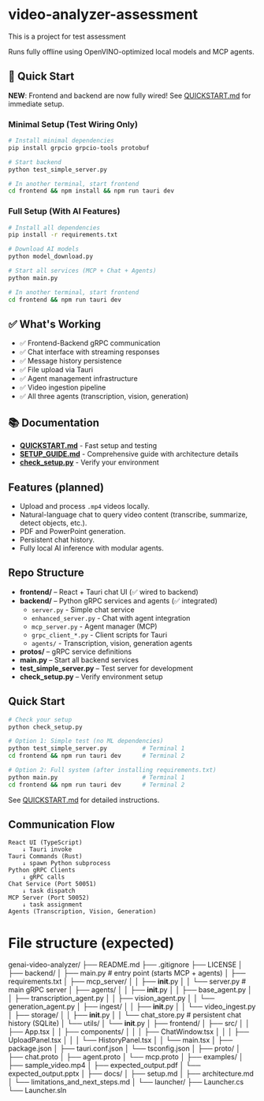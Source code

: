 # video-analyzer-assessment
This is a project for test assessment

Runs fully offline using OpenVINO-optimized local models and MCP agents.

## 🎯 Quick Start

**NEW**: Frontend and backend are now fully wired! See [QUICKSTART.md](QUICKSTART.md) for immediate setup.

### Minimal Setup (Test Wiring Only)
```bash
# Install minimal dependencies
pip install grpcio grpcio-tools protobuf

# Start backend
python test_simple_server.py

# In another terminal, start frontend
cd frontend && npm install && npm run tauri dev
```

### Full Setup (With AI Features)
```bash
# Install all dependencies
pip install -r requirements.txt

# Download AI models
python model_download.py

# Start all services (MCP + Chat + Agents)
python main.py

# In another terminal, start frontend
cd frontend && npm run tauri dev
```

## ✅ What's Working

- ✅ Frontend-Backend gRPC communication
- ✅ Chat interface with streaming responses
- ✅ Message history persistence
- ✅ File upload via Tauri
- ✅ Agent management infrastructure
- ✅ Video ingestion pipeline
- ✅ All three agents (transcription, vision, generation)

## 📚 Documentation

- **[QUICKSTART.md](QUICKSTART.md)** - Fast setup and testing
- **[SETUP_GUIDE.md](SETUP_GUIDE.md)** - Comprehensive guide with architecture details
- **[check_setup.py](check_setup.py)** - Verify your environment

## Features (planned)
- Upload and process `.mp4` videos locally.
- Natural-language chat to query video content (transcribe, summarize, detect objects, etc.).
- PDF and PowerPoint generation.
- Persistent chat history.
- Fully local AI inference with modular agents.

## Repo Structure
- **frontend/** – React + Tauri chat UI (✅ wired to backend)
- **backend/** – Python gRPC services and agents (✅ integrated)
  - `server.py` - Simple chat service
  - `enhanced_server.py` - Chat with agent integration
  - `mcp_server.py` - Agent manager (MCP)
  - `grpc_client_*.py` - Client scripts for Tauri
  - `agents/` - Transcription, vision, generation agents
- **protos/** – gRPC service definitions
- **main.py** – Start all backend services
- **test_simple_server.py** – Test server for development
- **check_setup.py** – Verify environment setup

## Quick Start
```bash
# Check your setup
python check_setup.py

# Option 1: Simple test (no ML dependencies)
python test_simple_server.py          # Terminal 1
cd frontend && npm run tauri dev      # Terminal 2

# Option 2: Full system (after installing requirements.txt)
python main.py                        # Terminal 1
cd frontend && npm run tauri dev      # Terminal 2
```

See [QUICKSTART.md](QUICKSTART.md) for detailed instructions.

## Communication Flow

```
React UI (TypeScript)
    ↓ Tauri invoke
Tauri Commands (Rust)  
    ↓ spawn Python subprocess
Python gRPC Clients
    ↓ gRPC calls
Chat Service (Port 50051)
    ↓ task dispatch
MCP Server (Port 50052)
    ↓ task assignment
Agents (Transcription, Vision, Generation)
```


# File structure (expected)
genai-video-analyzer/
├── README.md
├── .gitignore
├── LICENSE
│
├── backend/
│   ├── main.py                 # entry point (starts MCP + agents)
│   ├── requirements.txt
│   ├── mcp_server/
│   │   ├── __init__.py
│   │   └── server.py           # main gRPC server
│   ├── agents/
│   │   ├── __init__.py
│   │   ├── base_agent.py
│   │   ├── transcription_agent.py
│   │   ├── vision_agent.py
│   │   └── generation_agent.py
│   ├── ingest/
│   │   ├── __init__.py
│   │   └── video_ingest.py
│   ├── storage/
│   │   ├── __init__.py
│   │   └── chat_store.py       # persistent chat history (SQLite)
│   └── utils/
│       └── __init__.py
│
├── frontend/
│   ├── src/
│   │   ├── App.tsx
│   │   ├── components/
│   │   │   ├── ChatWindow.tsx
│   │   │   ├── UploadPanel.tsx
│   │   │   └── HistoryPanel.tsx
│   │   └── main.tsx
│   ├── package.json
│   ├── tauri.conf.json
│   └── tsconfig.json
│
├── proto/
│   ├── chat.proto
│   ├── agent.proto
│   └── mcp.proto
│
├── examples/
│   ├── sample_video.mp4
│   ├── expected_output.pdf
│   └── expected_output.pptx
│
├── docs/
│   ├── setup.md
│   ├── architecture.md
│   └── limitations_and_next_steps.md
│
└── launcher/
    ├── Launcher.cs
    └── Launcher.sln
